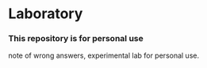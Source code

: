 # Laboratory

### This repository is for personal use

note of wrong answers, experimental lab for personal use.
